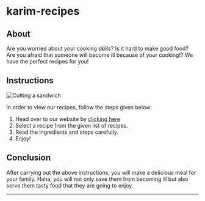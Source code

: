 # karim-recipes

## About  
Are you worried about your cooking skills? Is it hard to make good food? Are you afraid that someone will become ill because of your cooking!? We have the perfect recipes for you!

## Instructions
![Cutting a sandwich](https://media.tenor.com/yBP0322U6d8AAAAC/sandwich-cooking.gif)

In order to view our recipes, follow the steps given below:  
  
1. Head over to our website by [clicking here](https://karimdevelops.github.io/karim-recipes/)
2. Select a recipe from the given list of recipes.
3. Read the ingredients and steps carefully.
4. Enjoy!

## Conclusion
After carrying out the above instructions, you will make a delicious meal for your family. Haha, you will not only save them from becoming ill but also serve them tasty food that they are going to enjoy.
****